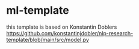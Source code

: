 # ml-template
this template is based on Konstantin Doblers https://github.com/konstantinjdobler/nlp-research-template/blob/main/src/model.py
